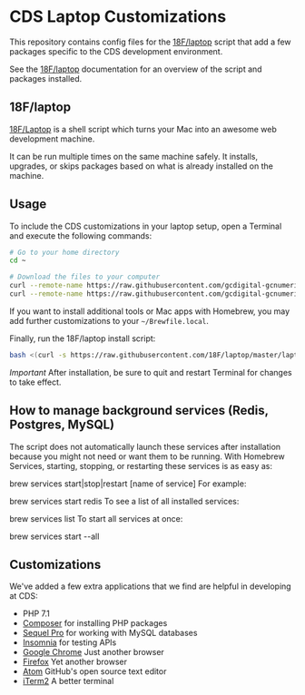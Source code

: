 # CDS Laptop Customizations

This repository contains config files for the [18F/laptop](https://github.com/18F/laptop) script that add a few packages specific to the CDS development environment. 

See the [18F/laptop](https://github.com/18F/laptop) documentation for an overview of the script and packages installed.

## 18F/laptop

[18F/Laptop](https://github.com/18F/laptop) is a shell script which turns your Mac into an awesome web development machine.

It can be run multiple times on the same machine safely. It installs, upgrades, or skips packages based on what is already installed on the machine.

## Usage

To include the CDS customizations in your laptop setup, open a Terminal and execute the following commands:

```bash
# Go to your home directory
cd ~

# Download the files to your computer
curl --remote-name https://raw.githubusercontent.com/gcdigital-gcnumerique/laptop/master/.laptop.local
curl --remote-name https://raw.githubusercontent.com/gcdigital-gcnumerique/laptop/master/Brewfile.local
```

If you want to install additional tools or Mac apps with Homebrew, you may add further customizations to your `~/Brewfile.local`.

Finally, run the 18F/laptop install script:

```bash
bash <(curl -s https://raw.githubusercontent.com/18F/laptop/master/laptop)
```

*Important* After installation, be sure to quit and restart Terminal for changes to take effect.

## How to manage background services (Redis, Postgres, MySQL)

The script does not automatically launch these services after installation because you might not need or want them to be running. With Homebrew Services, starting, stopping, or restarting these services is as easy as:

brew services start|stop|restart [name of service]
For example:

brew services start redis
To see a list of all installed services:

brew services list
To start all services at once:

brew services start --all

## Customizations

We've added a few extra applications that we find are helpful in developing at CDS:
- PHP 7.1
- [Composer](https://getcomposer.org) for installing PHP packages
- [Sequel Pro](https://www.sequelpro.com/) for working with MySQL databases
- [Insomnia](https://insomnia.rest/) for testing APIs
- [Google Chrome](https://www.google.com/chrome/index.html) Just another browser
- [Firefox](https://www.mozilla.org/en-US/firefox/new/) Yet another browser 
- [Atom](https://atom.io/) GitHub's open source text editor
- [iTerm2](http://iterm2.com/) A better terminal
